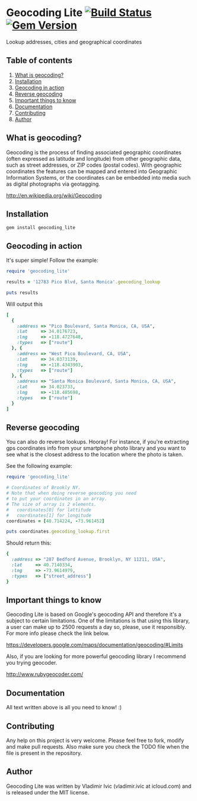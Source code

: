 Geocoding Lite [![Build Status](https://travis-ci.org/mancmelou/geocoding_lite.png?branch=master)](https://travis-ci.org/mancmelou/geocoding_lite) [![Gem Version](https://badge.fury.io/rb/geocoding_lite.png)](http://badge.fury.io/rb/geocoding_lite)
==============
Lookup addresses, cities and geographical coordinates

Table of contents
-----------------
1. [What is geocoding?](https://github.com/mancmelou/geocoding_lite#what-is-geocoding)
2. [Installation](https://github.com/mancmelou/geocoding_lite#installation)
3. [Geocoding in action](https://github.com/mancmelou/geocoding_lite#geocoding-in-action)
4. [Reverse geocoding](https://github.com/mancmelou/geocoding_lite#reverse-geocoding)
5. [Important things to know](https://github.com/mancmelou/geocoding_lite#important-things-to-know)
6. [Documentation](https://github.com/mancmelou/geocoding_lite#documentation)
7. [Contributing](https://github.com/mancmelou/geocoding_lite#contributing)
8. [Author](https://github.com/mancmelou/geocoding_lite#author)

What is geocoding?
------------------
Geocoding is the process of finding associated geographic coordinates (often expressed as latitude and longitude) 
from other geographic data, such as street addresses, or ZIP codes (postal codes). 
With geographic coordinates the features can be mapped and entered into Geographic Information Systems, 
or the coordinates can be embedded into media such as digital photographs via geotagging.

http://en.wikipedia.org/wiki/Geocoding


Installation
------------

    gem install geocoding_lite
   
Geocoding in action
-------------------
It's super simple! Follow the example: 

```ruby
require 'geocoding_lite'

results = '12783 Pico Blvd, Santa Monica'.geocoding_lookup

puts results
```

Will output this
```ruby
[
  {
    :address => "Pico Boulevard, Santa Monica, CA, USA", 
    :lat     => 34.0176723, 
    :lng     => -118.4727648, 
    :types   => ["route"]
  }, {
    :address => "West Pico Boulevard, CA, USA", 
    :lat     => 34.0373139, 
    :lng     => -118.4343903, 
    :types   => ["route"]
  }, {
    :address => "Santa Monica Boulevard, Santa Monica, CA, USA", 
    :lat     => 34.023733, 
    :lng     => -118.485698, 
    :types   => ["route"]
  }
]
```

Reverse geocoding
-----------------
You can also do reverse lookups. Hooray! For instance, if you're extracting gps coordinates info 
from your smartphone photo library and you want to see what is the closest address to the 
location where the photo is taken.

See the following example: 

```ruby 
require 'geocoding_lite'

# Coordinates of Brookly NY.
# Note that when doing reverse geocoding you need 
# to put your coordinates in an array. 
# The size of array is 2 elements.
#   coordinates[0] for lattitude
#   coordinates[1] for longitude
coordinates = [40.714224, -73.961452]

puts coordinates.geocoding_lookup.first
```

Should return this: 
```ruby
{
  :address => "287 Bedford Avenue, Brooklyn, NY 11211, USA", 
  :lat     => 40.7140334, 
  :lng     => -73.9614979, 
  :types   => ["street_address"]
}
```

Important things to know
------------------------
Geocoding Lite is based on Google's geocoding API and therefore it's a subject to certain limitations.
One of the limitations is that using this library, a user can make up to 2500 requests a day so, please, use 
it responsibly. For more info please check the link below.

https://developers.google.com/maps/documentation/geocoding/#Limits

Also, if you are looking for more powerful geocoding library I recommend you trying geocoder.

http://www.rubygeocoder.com/

Documentation
-------------
All text written above is all you need to know! :)

Contributing
------------
Any help on this project is very welcome. Please feel free to fork, modify and 
make pull requests. Also make sure you check the TODO file when the file is present in the repository. 

Author
------
Geocoding Lite was written by Vladimir Ivic (vladimir.ivic at icloud.com) and is
released under the MIT license.
